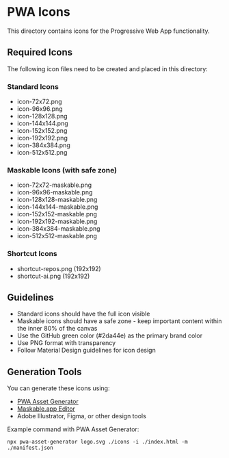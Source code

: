 # PWA Icons

This directory contains icons for the Progressive Web App functionality.

## Required Icons

The following icon files need to be created and placed in this directory:

### Standard Icons
- icon-72x72.png
- icon-96x96.png
- icon-128x128.png
- icon-144x144.png
- icon-152x152.png
- icon-192x192.png
- icon-384x384.png
- icon-512x512.png

### Maskable Icons (with safe zone)
- icon-72x72-maskable.png
- icon-96x96-maskable.png
- icon-128x128-maskable.png
- icon-144x144-maskable.png
- icon-152x152-maskable.png
- icon-192x192-maskable.png
- icon-384x384-maskable.png
- icon-512x512-maskable.png

### Shortcut Icons
- shortcut-repos.png (192x192)
- shortcut-ai.png (192x192)

## Guidelines

- Standard icons should have the full icon visible
- Maskable icons should have a safe zone - keep important content within the inner 80% of the canvas
- Use the GitHub green color (#2da44e) as the primary brand color
- Use PNG format with transparency
- Follow Material Design guidelines for icon design

## Generation Tools

You can generate these icons using:
- [PWA Asset Generator](https://github.com/onderceylan/pwa-asset-generator)
- [Maskable.app Editor](https://maskable.app/editor)
- Adobe Illustrator, Figma, or other design tools

Example command with PWA Asset Generator:
```
npx pwa-asset-generator logo.svg ./icons -i ./index.html -m ./manifest.json
```

